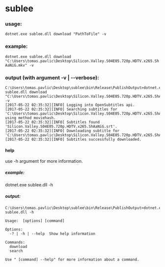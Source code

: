 # sublee

### usage:
`dotnet.exe sublee.dll download "PathToFile" -v`

### example:
`dotnet.exe sublee.dll download "C:\Users\tomas.pavlic\Desktop\Silicon.Valley.S04E05.720p.HDTV.x265.ShAaNiG.mkv" -v`

### output (with argument -v | --verbose):
```
C:\Users\tomas.pavlic\Desktop\sublee\bin\Release\PublishOutput>dotnet.exe sublee.dll download "C:\Users\tomas.pavlic\Desktop\Silicon.Valley.S04E05.720p.HDTV.x265.ShAaNiG.mkv" -v
[2017-05-22 02:35:32][INFO] Logging into OpenSubtitles api.
[2017-05-22 02:35:32][INFO] Searching subtitles for 'C:\Users\tomas.pavlic\Desktop\Silicon.Valley.S04E05.720p.HDTV.x265.ShAaNiG.mkv' using method moviehash.
[2017-05-22 02:35:32][INFO] Subtitles found 'Silicon.Valley.S04E05.720p.HDTV.x265.ShAaNiG.srt'.
[2017-05-22 02:35:32][INFO] Downloading subtitle for 'C:\Users\tomas.pavlic\Desktop\Silicon.Valley.S04E05.720p.HDTV.x265.ShAaNiG.mkv'.
[2017-05-22 02:35:32][INFO] Subtitles successfully downloaded.
```

#### help
use -h argument for more information.

##### example:
dotnet.exe sublee.dll -h

##### output:
```
C:\Users\tomas.pavlic\Desktop\sublee\bin\Release\PublishOutput>dotnet.exe sublee.dll -h

Usage:  [options] [command]

Options:
  -? | -h | --help  Show help information

Commands:
  download
  search

Use " [command] --help" for more information about a command.
```
